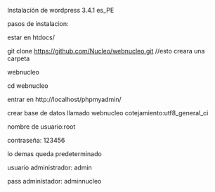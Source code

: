 Instalación de wordpress 3.4.1 es_PE

pasos de instalacion:

estar en htdocs/

git clone https://github.com/Nucleo/webnucleo.git //esto creara una carpeta 

webnucleo

cd webnucleo

entrar en http://localhost/phpmyadmin/

crear base de datos llamado webnucleo cotejamiento:utf8_general_ci

nombre de usuario:root

contraseña: 123456

lo demas queda predeterminado

usuario administrador: admin

pass administador: adminnucleo